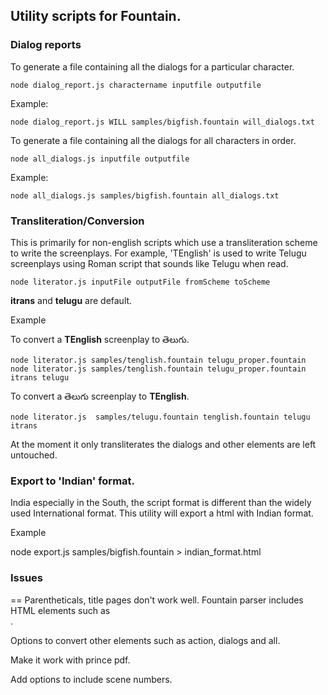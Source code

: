 ## Utility scripts for Fountain.

### Dialog reports

To generate a file containing all the dialogs for a particular character.

	node dialog_report.js charactername inputfile outputfile

Example:

 	node dialog_report.js WILL samples/bigfish.fountain will_dialogs.txt

To generate a file containing all the dialogs for all characters in order.

	node all_dialogs.js inputfile outputfile

Example:

	node all_dialogs.js samples/bigfish.fountain all_dialogs.txt

### Transliteration/Conversion

This is primarily for non-english scripts which use a transliteration scheme to write the screenplays. For example, 'TEnglish' is used to write Telugu screenplays using Roman script that sounds like Telugu when read.

	node literator.js inputFile outputFile fromScheme toScheme

**itrans** and **telugu** are default.

Example

To convert a **TEnglish** screenplay to తెలుగు.

	node literator.js samples/tenglish.fountain telugu_proper.fountain
	node literator.js samples/tenglish.fountain telugu_proper.fountain itrans telugu

To convert a తెలుగు screenplay to **TEnglish**.

	node literator.js  samples/telugu.fountain tenglish.fountain telugu itrans

At the moment it only transliterates the dialogs and other elements are left untouched.

### Export to 'Indian' format.

India especially in the South, the script format is different than the widely used International format. This utility will export a html with Indian format.

Example

node export.js samples/bigfish.fountain > indian_format.html


### Issues
==
Parentheticals, title pages don't work well. Fountain parser includes HTML elements such as <br/>.

Options to convert other elements such as action, dialogs and all.

Make it work with prince pdf.

Add options to include scene numbers.
